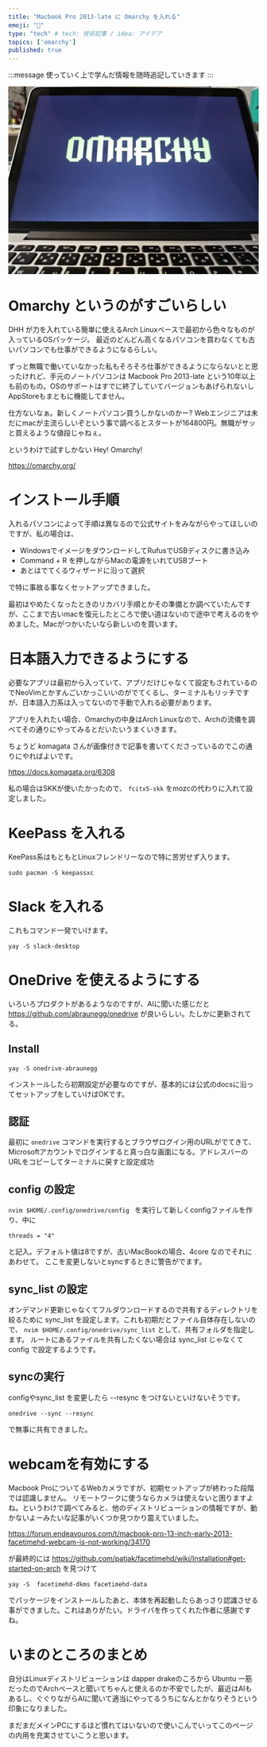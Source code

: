 ```yaml
---
title: "Macbook Pro 2013-late に Omarchy を入れる"
emoji: "📌"
type: "tech" # tech: 技術記事 / idea: アイデア
topics: ['omarchy']
published: true
---
```


:::message
使っていく上で学んだ情報を随時追記していきます
:::

![](/images/20251001_01.webp)

# Omarchy というのがすごいらしい
DHH が力を入れている簡単に使えるArch Linuxベースで最初から色々なものが入っているOSパッケージ。
最近のどんどん高くなるパソコンを買わなくても古いパソコンでも仕事ができるようになるらしい。

ずっと無職で働いていなかった私もそろそろ仕事ができるようにならないとと思ったけれど、手元のノートパソコンは Macbook Pro 2013-late という10年以上も前のもの。OSのサポートはすでに終了していてバージョンもあげられないしAppStoreもまともに機能してません。

仕方ないなぁ。新しくノートパソコン買うしかないのかー? Webエンジニアは未だにmacが主流らしいぞという事で調べるとスタートが164800円。無職がサッと買えるような値段じゃねぇ。

というわけで試すしかない Hey! Omarchy!

https://omarchy.org/

# インストール手順

入れるパソコンによって手順は異なるので公式サイトをみながらやってほしいのですが、私の場合は、

- WindowsでイメージをダウンロードしてRufusでUSBディスクに書き込み
- Command + R を押しながらMacの電源をいれてUSBブート
- あとはでてくるウィザードに沿って選択

で特に事故る事なくセットアップできました。

最初はやめたくなったときのリカバリ手順とかその準備とか調べていたんですが、ここまで古いmacを復元したところで使い道はないので途中で考えるのをやめました。Macがつかいたいなら新しいのを買います。

# 日本語入力できるようにする

必要なアプリは最初から入っていて、アプリだけじゃなくて設定もされているのでNeoVimとかすんごいかっこいいのがでてくるし、ターミナルもリッチですが、日本語入力系は入ってないので手動で入れる必要があります。

アプリを入れたい場合、Omarchyの中身はArch Linuxなので、Archの流儀を調べてその通りにやってみるとだいたいうまくいきます。

ちょうど komagata さんが画像付きで記事を書いてくださっているのでこの通りにやればよいです。

https://docs.komagata.org/6308

私の場合はSKKが使いたかったので、 ` fcitx5-skk ` をmozcの代わりに入れて設定しました。

# KeePass を入れる

KeePass系はもともとLinuxフレンドリーなので特に苦労せず入ります。

```
sudo pacman -S keepassxc
```

# Slack を入れる
これもコマンド一発でいけます。

```
yay -S slack-desktop
```

# OneDrive を使えるようにする

いろいろプロダクトがあるようなのですが、AIに聞いた感じだと https://github.com/abraunegg/onedrive が良いらしい。たしかに更新されてる。

## Install

```
yay -S onedrive-abraunegg
```

インストールしたら初期設定が必要なのですが、基本的には公式のdocsに沿ってセットアップをしていけばOKです。

## 認証

最初に ` onedrive ` コマンドを実行するとブラウザログイン用のURLがでてきて、Microsoftアカウントでログインすると真っ白な画面になる。アドレスバーのURLをコピーしてターミナルに戻すと設定成功

## config の設定

`nvim $HOME/.config/onedrive/config ` を実行して新しくconfigファイルを作り、中に

```
threads = "4"
```

と記入。デフォルト値は8ですが、古いMacBookの場合、4core  なのでそれにあわせて。
ここを変更しないとsyncするときに警告がでます。

## sync_list の設定

オンデマンド更新じゃなくてフルダウンロードするので共有するディレクトリを絞るために sync_list を設定します。これも初期だとファイル自体存在しないので、 ` nvim $HOME/.config/onedrive/sync_list ` として、共有フォルダを指定します。
ルートにあるファイルを共有したくない場合は sync_list じゃなくて config で設定するようです。

## syncの実行

configやsync_list を変更したら --resync をつけないといけないそうです。

```
onedrive --sync --resync
```

で無事に共有できました。

<!-- ## service として実行する -->

# webcamを有効にする
Macbook ProについてるWebカメラですが、初期セットアップが終わった段階では認識しません。
リモートワークに使うならカメラは使えないと困りますよね。というわけで調べてみると、他のディストリビューションの情報ですが、動かないよーみたいな記事がいくつか見つかり震えていました。

https://forum.endeavouros.com/t/macbook-pro-13-inch-early-2013-facetimehd-webcam-is-not-working/34170

が最終的には https://github.com/patjak/facetimehd/wiki/Installation#get-started-on-arch を見つけて

```
yay -S  facetimehd-dkms facetimehd-data
```

でパッケージをインストールしたあと、本体を再起動したらあっさり認識させる事ができました。これはありがたい。ドライバを作ってくれた作者に感謝ですね。

# いまのところのまとめ

自分はLinuxディストリビューションは dapper drakeのころから Ubuntu 一筋だったのでArchベースと聞いてちゃんと使えるのか不安でしたが、最近はAIもあるし、ぐぐりながらAIに聞いて適当にやってるうちになんとかなりそうという印象になりました。

まだまだメインPCにするほど慣れてはいないので使いこんでいってこのページの内用を充実させていこうと思います。



